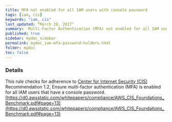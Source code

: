 ```yaml
---
title: MFA not enabled for all IAM users with console password
tags: [iam, cis]
keywords: "iam, cis"
last_updated: “March 28, 2017"
summary:  Multi-Factor Authentication (MFA) not enabled for all IAM users that have a console password
published: true
sidebar: mydoc_sidebar
permalink: mydoc_iam-mfa-password-holders.html
folder: mydoc
toc: false
---
```


### Details  
This rule checks for adherence to [Center for Internet Security (CIS)](https://www.cisecurity.org/) Recommendation 1.2, Ensure multi-factor authentication (MFA) is enabled for all IAM users that have a console password.   [https://d0.awsstatic.com/whitepapers/compliance/AWS_CIS_Foundations_Benchmark.pdf#page=13](https://d0.awsstatic.com/whitepapers/compliance/AWS_CIS_Foundations_Benchmark.pdf#page=13) 
